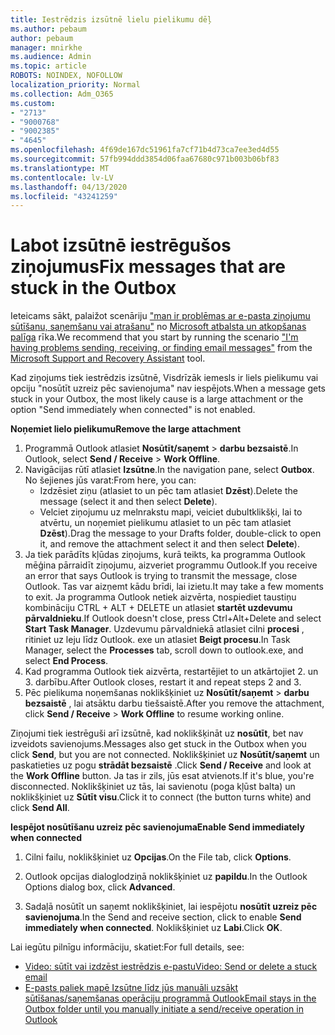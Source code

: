```yaml
---
title: Iestrēdzis izsūtnē lielu pielikumu dēļ
ms.author: pebaum
author: pebaum
manager: mnirkhe
ms.audience: Admin
ms.topic: article
ROBOTS: NOINDEX, NOFOLLOW
localization_priority: Normal
ms.collection: Adm_O365
ms.custom:
- "2713"
- "9000768"
- "9002385"
- "4645"
ms.openlocfilehash: 4f69de167dc51961fa7cf71b4d73ca7ee3ed4d55
ms.sourcegitcommit: 57fb994ddd3854d06faa67680c971b003b06bf83
ms.translationtype: MT
ms.contentlocale: lv-LV
ms.lasthandoff: 04/13/2020
ms.locfileid: "43241259"
---
```

# <a name="fix-messages-that-are-stuck-in-the-outbox"></a><span data-ttu-id="b8742-102">Labot izsūtnē iestrēgušos ziņojumus</span><span class="sxs-lookup"><span data-stu-id="b8742-102">Fix messages that are stuck in the Outbox</span></span>

<span data-ttu-id="b8742-103">Ieteicams sākt, palaižot scenāriju ["man ir problēmas ar e-pasta ziņojumu sūtīšanu, saņemšanu vai atrašanu"](https://aka.ms/SaRA-OutlookSendReceive) no [Microsoft atbalsta un atkopšanas palīga](https://diagnostics.office.com/#/) rīka.</span><span class="sxs-lookup"><span data-stu-id="b8742-103">We recommend that you start by running the scenario ["I'm having problems sending, receiving, or finding email messages"](https://aka.ms/SaRA-OutlookSendReceive) from the [Microsoft Support and Recovery Assistant](https://diagnostics.office.com/#/) tool.</span></span>

<span data-ttu-id="b8742-104">Kad ziņojums tiek iestrēdzis izsūtnē, Visdrīzāk iemesls ir liels pielikumu vai opciju "nosūtīt uzreiz pēc savienojuma" nav iespējots.</span><span class="sxs-lookup"><span data-stu-id="b8742-104">When a message gets stuck in your Outbox, the most likely cause is a large attachment or the option "Send immediately when connected" is not enabled.</span></span>

<span data-ttu-id="b8742-105">**Noņemiet lielo pielikumu**</span><span class="sxs-lookup"><span data-stu-id="b8742-105">**Remove the large attachment**</span></span>

1. <span data-ttu-id="b8742-106">Programmā Outlook atlasiet **Nosūtīt/saņemt** > **darbu bezsaistē**.</span><span class="sxs-lookup"><span data-stu-id="b8742-106">In Outlook, select **Send / Receive** > **Work Offline**.</span></span> 
2. <span data-ttu-id="b8742-107">Navigācijas rūtī atlasiet **Izsūtne**.</span><span class="sxs-lookup"><span data-stu-id="b8742-107">In the navigation pane, select **Outbox**.</span></span> <span data-ttu-id="b8742-108">No šejienes jūs varat:</span><span class="sxs-lookup"><span data-stu-id="b8742-108">From here, you can:</span></span> 
    - <span data-ttu-id="b8742-109">Izdzēsiet ziņu (atlasiet to un pēc tam atlasiet **Dzēst**).</span><span class="sxs-lookup"><span data-stu-id="b8742-109">Delete the message (select it and then select **Delete**).</span></span>
    - <span data-ttu-id="b8742-110">Velciet ziņojumu uz melnrakstu mapi, veiciet dubultklikšķi, lai to atvērtu, un noņemiet pielikumu atlasiet to un pēc tam atlasiet **Dzēst**).</span><span class="sxs-lookup"><span data-stu-id="b8742-110">Drag the message to your Drafts folder, double-click to open it, and remove the attachment select it and then select **Delete**).</span></span>
3. <span data-ttu-id="b8742-111">Ja tiek parādīts kļūdas ziņojums, kurā teikts, ka programma Outlook mēģina pārraidīt ziņojumu, aizveriet programmu Outlook.</span><span class="sxs-lookup"><span data-stu-id="b8742-111">If you receive an error that says Outlook is trying to transmit the message, close Outlook.</span></span> <span data-ttu-id="b8742-112">Tas var aizņemt kādu brīdi, lai izietu.</span><span class="sxs-lookup"><span data-stu-id="b8742-112">It may take a few moments to exit.</span></span> <span data-ttu-id="b8742-113">Ja programma Outlook netiek aizvērta, nospiediet taustiņu kombināciju CTRL + ALT + DELETE un atlasiet **startēt uzdevumu pārvaldnieku**.</span><span class="sxs-lookup"><span data-stu-id="b8742-113">If Outlook doesn't close, press Ctrl+Alt+Delete and select **Start Task Manager**.</span></span> <span data-ttu-id="b8742-114">Uzdevumu pārvaldniekā atlasiet cilni **procesi** , ritiniet uz leju līdz Outlook. exe un atlasiet **Beigt procesu**.</span><span class="sxs-lookup"><span data-stu-id="b8742-114">In Task Manager, select the **Processes** tab, scroll down to outlook.exe, and select **End Process**.</span></span>
4. <span data-ttu-id="b8742-115">Kad programma Outlook tiek aizvērta, restartējiet to un atkārtojiet 2. un 3. darbību.</span><span class="sxs-lookup"><span data-stu-id="b8742-115">After Outlook closes, restart it and repeat steps 2 and 3.</span></span> 
5. <span data-ttu-id="b8742-116">Pēc pielikuma noņemšanas noklikšķiniet uz **Nosūtīt/saņemt** > **darbu bezsaistē** , lai atsāktu darbu tiešsaistē.</span><span class="sxs-lookup"><span data-stu-id="b8742-116">After you remove the attachment, click **Send / Receive** > **Work Offline** to resume working online.</span></span> 

<span data-ttu-id="b8742-117">Ziņojumi tiek iestrēguši arī izsūtnē, kad noklikšķināt uz **nosūtīt**, bet nav izveidots savienojums.</span><span class="sxs-lookup"><span data-stu-id="b8742-117">Messages also get stuck in the Outbox when you click **Send**, but you are not connected.</span></span> <span data-ttu-id="b8742-118">Noklikšķiniet uz **Nosūtīt/saņemt** un paskatieties uz pogu **strādāt bezsaistē** .</span><span class="sxs-lookup"><span data-stu-id="b8742-118">Click **Send / Receive** and look at the **Work Offline** button.</span></span> <span data-ttu-id="b8742-119">Ja tas ir zils, jūs esat atvienots.</span><span class="sxs-lookup"><span data-stu-id="b8742-119">If it's blue, you're disconnected.</span></span> <span data-ttu-id="b8742-120">Noklikšķiniet uz tās, lai savienotu (poga kļūst balta) un noklikšķiniet uz **Sūtīt visu**.</span><span class="sxs-lookup"><span data-stu-id="b8742-120">Click it to connect (the button turns white) and click **Send All**.</span></span>
 
<span data-ttu-id="b8742-121">**Iespējot nosūtīšanu uzreiz pēc savienojuma**</span><span class="sxs-lookup"><span data-stu-id="b8742-121">**Enable Send immediately when connected**</span></span>
 
1. <span data-ttu-id="b8742-122">Cilni failu, noklikšķiniet uz **Opcijas**.</span><span class="sxs-lookup"><span data-stu-id="b8742-122">On the File tab, click **Options**.</span></span>

2. <span data-ttu-id="b8742-123">Outlook opcijas dialoglodziņā noklikšķiniet uz **papildu**.</span><span class="sxs-lookup"><span data-stu-id="b8742-123">In the Outlook Options dialog box, click **Advanced**.</span></span>

3. <span data-ttu-id="b8742-124">Sadaļā nosūtīt un saņemt noklikšķiniet, lai iespējotu **nosūtīt uzreiz pēc savienojuma**.</span><span class="sxs-lookup"><span data-stu-id="b8742-124">In the Send and receive section, click to enable **Send immediately when connected**.</span></span> <span data-ttu-id="b8742-125">Noklikšķiniet uz **Labi**.</span><span class="sxs-lookup"><span data-stu-id="b8742-125">Click **OK**.</span></span>
 
<span data-ttu-id="b8742-126">Lai iegūtu pilnīgu informāciju, skatiet:</span><span class="sxs-lookup"><span data-stu-id="b8742-126">For full details, see:</span></span>
- [<span data-ttu-id="b8742-127">Video: sūtīt vai izdzēst iestrēdzis e-pastu</span><span class="sxs-lookup"><span data-stu-id="b8742-127">Video: Send or delete a stuck email</span></span>](https://support.office.com/article/Video-Send-or-delete-an-email-stuck-in-your-outbox-26d5d34a-4e5f-444a-a9e8-44db04a94dec) 
- [<span data-ttu-id="b8742-128">E-pasts paliek mapē Izsūtne līdz jūs manuāli uzsākt sūtīšanas/saņemšanas operāciju programmā Outlook</span><span class="sxs-lookup"><span data-stu-id="b8742-128">Email stays in the Outbox folder until you manually initiate a send/receive operation in Outlook</span></span>](https://support.microsoft.com/help/2797572/email-stays-in-the-outbox-folder-until-you-manually-initiate-a-send-re)

